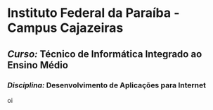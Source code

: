 # Instituto Federal da Paraíba - Campus Cajazeiras

## *Curso:* Técnico de Informática Integrado ao Ensino Médio

### *Disciplina:* Desenvolvimento de Aplicações para Internet

oi
